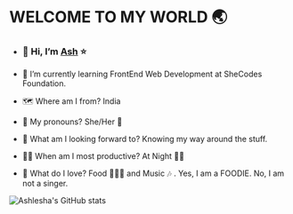 # WELCOME TO MY WORLD :earth_asia:

- ### 👋 Hi, I’m [Ash](https://github.com/nansh8) ⭐

- 🌱 I’m currently learning FrontEnd Web Development at SheCodes Foundation.

- :world_map: Where am I from? India

- :speech_balloon: My pronouns? She/Her :woman:

- 👀 What am I looking forward to? Knowing my way around the stuff.

- 👩‍💻 When am I most productive? At Night 🌆🌃

- 💖 What do I love? Food 🍟🍔🍕 and Music :notes: . Yes, I am a FOODIE. No, I am not a singer. 

 

![Ashlesha's GitHub stats](https://github-readme-stats.vercel.app/api?username=nansh8&show_icons=true&theme)

<!---
- 👀 I’m interested in ...
- 💞️ I’m looking to collaborate on ...
- 📫 How to reach me ...
- 💭 I wonder what else I can add to my profile.

nansh8/nansh8 is a ✨ special ✨ repository because its `README.md` (this file) appears on your GitHub profile.
You can click the Preview link to take a look at your changes.
--->

